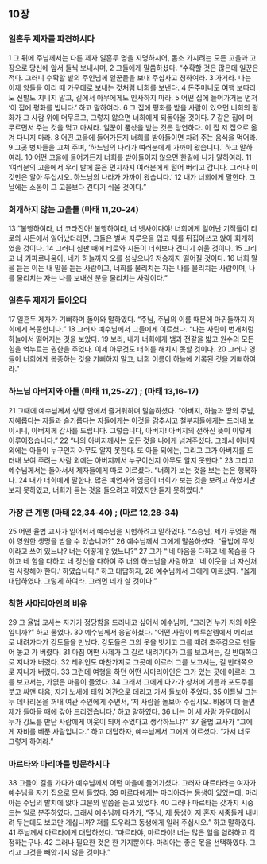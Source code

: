 ## 10장
### 일흔두 제자를 파견하시다
1 그 뒤에 주님께서는 다른 제자 일흔두 명을 지명하시어, 몸소 가시려는 모든 고을과 고장으로 당신에 앞서 둘씩 보내시며,
2 그들에게 말씀하셨다. “수확할 것은 많은데 일꾼은 적다. 그러니 수확할 밭의 주인님께 일꾼들을 보내 주십사고 청하여라.
3 가거라. 나는 이제 양들을 이리 떼 가운데로 보내는 것처럼 너희를 보낸다.
4 돈주머니도 여행 보따리도 신발도 지니지 말고, 길에서 아무에게도 인사하지 마라.
5 어떤 집에 들어가거든 먼저 ‘이 집에 평화를 빕니다.’ 하고 말하여라.
6 그 집에 평화를 받을 사람이 있으면 너희의 평화가 그 사람 위에 머무르고, 그렇지 않으면 너희에게 되돌아올 것이다.
7 같은 집에 머무르면서 주는 것을 먹고 마셔라. 일꾼이 품삯을 받는 것은 당연하다. 이 집 저 집으로 옮겨 다니지 마라.
8 어떤 고을에 들어가든지 너희를 받아들이면 차려 주는 음식을 먹어라.
9 그곳 병자들을 고쳐 주며, ‘하느님의 나라가 여러분에게 가까이 왔습니다.’ 하고 말하여라.
10 어떤 고을에 들어가든지 너희를 받아들이지 않으면 한길에 나가 말하여라.
11 ‘여러분의 고을에서 우리 발에 묻은 먼지까지 여러분에게 털어 버리고 갑니다. 그러나 이것만은 알아 두십시오. 하느님의 나라가 가까이 왔습니다.’
12 내가 너희에게 말한다. 그날에는 소돔이 그 고을보다 견디기 쉬울 것이다.”
### 회개하지 않는 고을들 (마태 11,20-24)
13 “불행하여라, 너 코라진아! 불행하여라, 너 벳사이다야! 너희에게 일어난 기적들이 티로와 시돈에서 일어났더라면, 그들은 벌써 자루옷을 입고 재를 뒤집어쓰고 앉아 회개하였을 것이다.
14 그러니 심판 때에 티로와 시돈이 너희보다 견디기 쉬울 것이다.
15 그리고 너 카파르나움아, 네가 하늘까지 오를 성싶으냐? 저승까지 떨어질 것이다.
16 너희 말을 듣는 이는 내 말을 듣는 사람이고, 너희를 물리치는 자는 나를 물리치는 사람이며, 나를 물리치는 자는 나를 보내신 분을 물리치는 사람이다.”
### 일흔두 제자가 돌아오다
17 일흔두 제자가 기뻐하며 돌아와 말하였다. “주님, 주님의 이름 때문에 마귀들까지 저희에게 복종합니다.”
18 그러자 예수님께서 그들에게 이르셨다. “나는 사탄이 번개처럼 하늘에서 떨어지는 것을 보았다.
19 보라, 내가 너희에게 뱀과 전갈을 밟고 원수의 모든 힘을 억누르는 권한을 주었다. 이제 아무것도 너희를 해치지 못할 것이다.
20 그러나 영들이 너희에게 복종하는 것을 기뻐하지 말고, 너희 이름이 하늘에 기록된 것을 기뻐하여라.”
### 하느님 아버지와 아들 (마태 11,25-27) ;  (마태 13,16-17)
21 그때에 예수님께서 성령 안에서 즐거워하며 말씀하셨다. “아버지, 하늘과 땅의 주님, 지혜롭다는 자들과 슬기롭다는 자들에게는 이것을 감추시고 철부지들에게는 드러내 보이시니, 아버지께 감사를 드립니다. 그렇습니다, 아버지! 아버지의 선하신 뜻이 이렇게 이루어졌습니다.”
22 “나의 아버지께서는 모든 것을 나에게 넘겨주셨다. 그래서 아버지 외에는 아들이 누구인지 아무도 알지 못한다. 또 아들 외에는, 그리고 그가 아버지를 드러내 보여 주려는 사람 외에는 아버지께서 누구이신지 아무도 알지 못한다.”
23 그리고 예수님께서는 돌아서서 제자들에게 따로 이르셨다. “너희가 보는 것을 보는 눈은 행복하다.
24 내가 너희에게 말한다. 많은 예언자와 임금이 너희가 보는 것을 보려고 하였지만 보지 못하였고, 너희가 듣는 것을 들으려고 하였지만 듣지 못하였다.”
### 가장 큰 계명 (마태 22,34-40) ;  (마르 12,28-34)
25 어떤 율법 교사가 일어서서 예수님을 시험하려고 말하였다. “스승님, 제가 무엇을 해야 영원한 생명을 받을 수 있습니까?”
26 예수님께서 그에게 말씀하셨다. “율법에 무엇이라고 쓰여 있느냐? 너는 어떻게 읽었느냐?”
27 그가 “‘네 마음을 다하고 네 목숨을 다하고 네 힘을 다하고 네 정신을 다하여 주 너의 하느님을 사랑하고’ ‘네 이웃을 너 자신처럼 사랑해야 한다.’ 하였습니다.” 하고 대답하자,
28 예수님께서 그에게 이르셨다. “옳게 대답하였다. 그렇게 하여라. 그러면 네가 살 것이다.”
### 착한 사마리아인의 비유
29 그 율법 교사는 자기가 정당함을 드러내고 싶어서 예수님께, “그러면 누가 저의 이웃입니까?” 하고 물었다.
30 예수님께서 응답하셨다. “어떤 사람이 예루살렘에서 예리코로 내려가다가 강도들을 만났다. 강도들은 그의 옷을 벗기고 그를 때려 초주검으로 만들어 놓고 가 버렸다.
31 마침 어떤 사제가 그 길로 내려가다가 그를 보고서는, 길 반대쪽으로 지나가 버렸다.
32 레위인도 마찬가지로 그곳에 이르러 그를 보고서는, 길 반대쪽으로 지나가 버렸다.
33 그런데 여행을 하던 어떤 사마리아인은 그가 있는 곳에 이르러 그를 보고서는, 가엾은 마음이 들었다.
34 그래서 그에게 다가가 상처에 기름과 포도주를 붓고 싸맨 다음, 자기 노새에 태워 여관으로 데리고 가서 돌보아 주었다.
35 이튿날 그는 두 데나리온을 꺼내 여관 주인에게 주면서, ‘저 사람을 돌보아 주십시오. 비용이 더 들면 제가 돌아올 때에 갚아 드리겠습니다.’ 하고 말하였다.
36 너는 이 세 사람 가운데에서 누가 강도를 만난 사람에게 이웃이 되어 주었다고 생각하느냐?”
37 율법 교사가 “그에게 자비를 베푼 사람입니다.” 하고 대답하자, 예수님께서 그에게 이르셨다. “가서 너도 그렇게 하여라.”
### 마르타와 마리아를 방문하시다
38 그들이 길을 가다가 예수님께서 어떤 마을에 들어가셨다. 그러자 마르타라는 여자가 예수님을 자기 집으로 모셔 들였다.
39 마르타에게는 마리아라는 동생이 있었는데, 마리아는 주님의 발치에 앉아 그분의 말씀을 듣고 있었다.
40 그러나 마르타는 갖가지 시중드는 일로 분주하였다. 그래서 예수님께 다가가, “주님, 제 동생이 저 혼자 시중들게 내버려 두는데도 보고만 계십니까? 저를 도우라고 동생에게 일러 주십시오.” 하고 말하였다.
41 주님께서 마르타에게 대답하셨다. “마르타야, 마르타야! 너는 많은 일을 염려하고 걱정하는구나.
42 그러나 필요한 것은 한 가지뿐이다. 마리아는 좋은 몫을 선택하였다. 그리고 그것을 빼앗기지 않을 것이다.”
